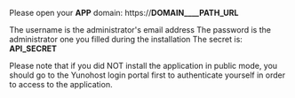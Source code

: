 Please open your __APP__ domain: https://__DOMAIN____PATH_URL__

The username is the administrator's email address
The password is the administrator one you filled during the installation
The secret is: __API_SECRET__

Please note that if you did NOT install the application in public mode, you should go to the Yunohost login portal first to authenticate yourself in order to access to the application.
